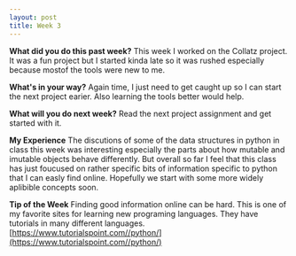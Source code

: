 ```yaml
---
layout: post
title: Week 3
---
```



**What did you do this past week?**
This week I worked on the Collatz project. It was a fun project but I started kinda late so it was rushed especially because mostof the tools were new to me.

**What's in your way?**
Again time, I just need to get caught up so I can start the next project earier. Also learning the tools better would help.

**What will you do next week?**
Read the next project assignment and get started with it.

**My Experience**
The discutions of some of the data structures in python in class this week was interesting especially the parts about how mutable and imutable objects behave differently. But overall so far I feel that this class has just foucused on rather specific bits of information specific to python that I can easly find online. Hopefully we start with some more widely aplibible concepts soon.

**Tip of the Week**
Finding good information online can be hard. This is one of my favorite sites for learning new programing languages. They have tutorials in many different languages.
[https://www.tutorialspoint.com//python/](https://www.tutorialspoint.com//python/)
